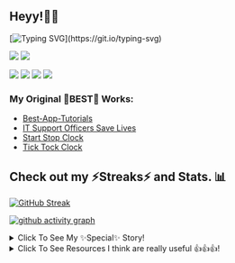 ## Heyy!🐱‍💻

[![Typing SVG](https://readme-typing-svg.herokuapp.com?font=&vCenter=true&lines=Heyy%2C+I+am+CodingSpecies!!+%F0%9F%91%8B;Love+to+make+new+websites+and+apps!;I+use+React.js+%E2%9A%9B%2C+CSS%2C+HTML!!!)](https://git.io/typing-svg)

![](https://komarev.com/ghpvc/?username=CodingSpecies)
<img src="https://www.codewars.com/users/DestinyCodeSavvy/badges/micro"/>

![](https://img.shields.io/badge/JavaScript-Logic-informational?style=flat&logo=<>&logoColor=white&color=purple)
![](https://img.shields.io/badge/HTML-DOM-informational?style=flat&logo=<>&logoColor=white&color=2bbc8a)
![](https://img.shields.io/badge/CSS-Style-informational?style=flat&logo=<>&logoColor=white&color=red)
![](https://img.shields.io/badge/Markdown-LightWeight-informational?style=flat&logo=<>&logoColor=white&color=yellow)

### My Original 🌟BEST🌟 Works:

- [Best-App-Tutorials](https://github.com/CodingSpecies/Best-App-Tutorials)
- [IT Support Officers Save Lives](https://github.com/CodingSpecies/codingspecies.github.io)
- [Start Stop Clock](https://github.com/CodingSpecies/StartStopClock)
- [Tick Tock Clock](https://github.com/CodingSpecies/TickTockClock)

## Check out my ⚡Streaks⚡ and Stats. 📊

[![GitHub Streak](http://github-readme-streak-stats.herokuapp.com?user=CodingSpecies&theme=blue-green&count_private=true)](https://git.io/streak-stats)

[![github activity graph](https://activity-graph.herokuapp.com/graph?username=CodingSpecies&theme=react-dark)](https://github.com/ashutosh00710/github-readme-activity-graph)

<details close>
  <summary> Click To See My ✨Special✨ Story! </summary>
  <br>
   Heyy! Aspiring Programmer RIGHT Here. (Ta Da! 🎩🐣)!! <img src="https://user-images.githubusercontent.com/70807500/120706795-6fdde280-c4b1-11eb-9c50-f290d234d8a1.jpg" height="50px" width="50px">
  
I wish to create helpful code for 🌟EVERYONE🌟!!! <img src="https://user-images.githubusercontent.com/70807500/120776816-840af980-c51c-11eb-8198-701c3c10b3bd.jpg" height="50px" width="50px">

I like to think of new code projects... 🤔💭 <img src="https://user-images.githubusercontent.com/70807500/120706904-93089200-c4b1-11eb-8f03-7ad6dc5cd6fd.jpg" height="50px" width="50px">
  </details>
<details close>
  <summary> Click To See Resources I think are really useful 👍👍👍! </summary>
  <br>
  
- [x] For high resolution backgrounds and images, I use [Freepik](https://www.freepik.com/)!
- [x] I use [Flaticon](https://www.flaticon.com/) for all of my icons!
- [x] OBVIOUSLY, I use [W3 Schools](https://www.w3schools.com/) for all my code bits and pieces!
 </details>
